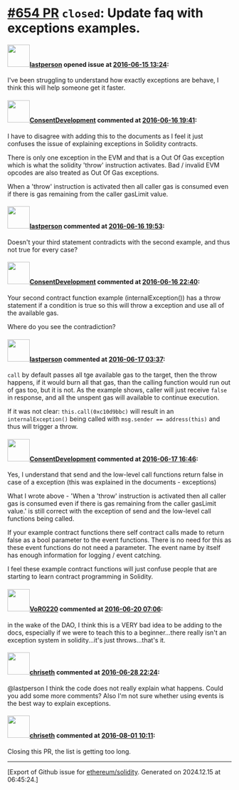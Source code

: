 # [\#654 PR](https://github.com/ethereum/solidity/pull/654) `closed`: Update faq with exceptions examples.

#### <img src="https://avatars.githubusercontent.com/u/6198746?v=4" width="50">[lastperson](https://github.com/lastperson) opened issue at [2016-06-15 13:24](https://github.com/ethereum/solidity/pull/654):

I've been struggling to understand how exactly exceptions are behave, I think this will help someone get it faster.


#### <img src="https://avatars.githubusercontent.com/u/19614625?u=cb55ac71281b766422503396004d9f495ca4f3b7&v=4" width="50">[ConsentDevelopment](https://github.com/ConsentDevelopment) commented at [2016-06-16 19:41](https://github.com/ethereum/solidity/pull/654#issuecomment-226591721):

I have to disagree with adding this to the documents as I feel it just confuses the issue of explaining exceptions in Solidity contracts.

There is only one exception in the EVM and that is a Out Of Gas exception which is what the solidity 'throw' instruction activates. Bad / invalid EVM opcodes are also treated as Out Of Gas exceptions.

When a 'throw' instruction is activated then all caller gas is consumed even if there is gas remaining from the caller gasLimit value.

#### <img src="https://avatars.githubusercontent.com/u/6198746?v=4" width="50">[lastperson](https://github.com/lastperson) commented at [2016-06-16 19:53](https://github.com/ethereum/solidity/pull/654#issuecomment-226594682):

Doesn't your third statement contradicts with the second example, and thus not true for every case?

#### <img src="https://avatars.githubusercontent.com/u/19614625?u=cb55ac71281b766422503396004d9f495ca4f3b7&v=4" width="50">[ConsentDevelopment](https://github.com/ConsentDevelopment) commented at [2016-06-16 22:40](https://github.com/ethereum/solidity/pull/654#issuecomment-226634604):

Your second contract function example (internalException()) has a throw statement if a condition is true so this will throw a exception and use all of the available gas.

Where do you see the contradiction?

#### <img src="https://avatars.githubusercontent.com/u/6198746?v=4" width="50">[lastperson](https://github.com/lastperson) commented at [2016-06-17 03:37](https://github.com/ethereum/solidity/pull/654#issuecomment-226673052):

`call` by default passes all tge available gas to the target, then the throw happens, if it would burn all that gas, than the calling function would run out of gas too, but it is not. As the example shows, caller will just receive `false` in response, and all the unspent gas will available to continue execution.

If it was not clear: `this.call(0xc10d9bbc)` will result in an `internalException()` being called with `msg.sender == address(this)` and thus will trigger a throw.

#### <img src="https://avatars.githubusercontent.com/u/19614625?u=cb55ac71281b766422503396004d9f495ca4f3b7&v=4" width="50">[ConsentDevelopment](https://github.com/ConsentDevelopment) commented at [2016-06-17 16:46](https://github.com/ethereum/solidity/pull/654#issuecomment-226820709):

Yes, I understand that send and the low-level call functions return false in case of a exception (this was explained in the documents - exceptions)

What I wrote above - 'When a 'throw' instruction is activated then all caller gas is consumed even if there is gas remaining from the caller gasLimit value.' is still correct with the exception of send and the low-level call functions being called.

If your example contract functions there self contract calls made to return false as a bool parameter to the event functions. There is no need for this as these event functions do not need a parameter. The event name by itself has enough information for logging / event catching.

I feel these example contract functions will just confuse people that are starting to learn contract programming in Solidity.

#### <img src="https://avatars.githubusercontent.com/u/7756785?u=2893ea91743ac89ee3846d1f5c7209720e834129&v=4" width="50">[VoR0220](https://github.com/VoR0220) commented at [2016-06-20 07:06](https://github.com/ethereum/solidity/pull/654#issuecomment-227065170):

in the wake of the DAO, I think this is a VERY bad idea to be adding to the docs, especially if we were to teach this to a beginner...there really isn't an exception system in solidity...it's just throws...that's it.

#### <img src="https://avatars.githubusercontent.com/u/9073706?v=4" width="50">[chriseth](https://github.com/chriseth) commented at [2016-06-28 22:24](https://github.com/ethereum/solidity/pull/654#issuecomment-229202834):

@lastperson I think the code does not really explain what happens. Could you add some more comments? Also I'm not sure whether using events is the best way to explain exceptions.

#### <img src="https://avatars.githubusercontent.com/u/9073706?v=4" width="50">[chriseth](https://github.com/chriseth) commented at [2016-08-01 10:11](https://github.com/ethereum/solidity/pull/654#issuecomment-236542002):

Closing this PR, the list is getting too long.


-------------------------------------------------------------------------------



[Export of Github issue for [ethereum/solidity](https://github.com/ethereum/solidity). Generated on 2024.12.15 at 06:45:24.]
